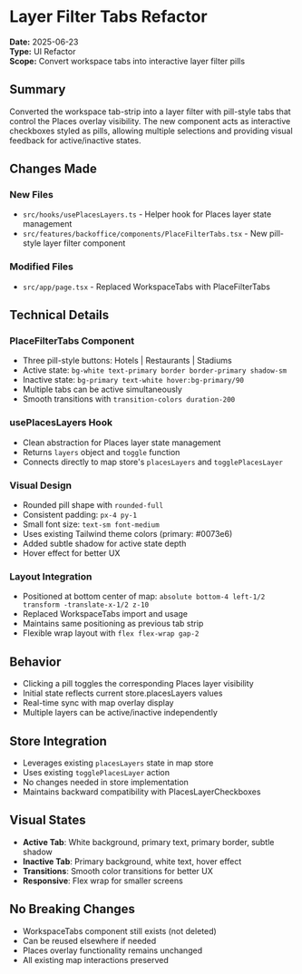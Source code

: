 # Layer Filter Tabs Refactor

**Date:** 2025-06-23  
**Type:** UI Refactor  
**Scope:** Convert workspace tabs into interactive layer filter pills  

## Summary
Converted the workspace tab-strip into a layer filter with pill-style tabs that control the Places overlay visibility. The new component acts as interactive checkboxes styled as pills, allowing multiple selections and providing visual feedback for active/inactive states.

## Changes Made

### New Files
- `src/hooks/usePlacesLayers.ts` - Helper hook for Places layer state management
- `src/features/backoffice/components/PlaceFilterTabs.tsx` - New pill-style layer filter component

### Modified Files
- `src/app/page.tsx` - Replaced WorkspaceTabs with PlaceFilterTabs

## Technical Details

### PlaceFilterTabs Component
- Three pill-style buttons: Hotels | Restaurants | Stadiums
- Active state: `bg-white text-primary border border-primary shadow-sm`
- Inactive state: `bg-primary text-white hover:bg-primary/90`
- Multiple tabs can be active simultaneously
- Smooth transitions with `transition-colors duration-200`

### usePlacesLayers Hook
- Clean abstraction for Places layer state management
- Returns `layers` object and `toggle` function
- Connects directly to map store's `placesLayers` and `togglePlacesLayer`

### Visual Design
- Rounded pill shape with `rounded-full`
- Consistent padding: `px-4 py-1`
- Small font size: `text-sm font-medium`
- Uses existing Tailwind theme colors (primary: #0073e6)
- Added subtle shadow for active state depth
- Hover effect for better UX

### Layout Integration
- Positioned at bottom center of map: `absolute bottom-4 left-1/2 transform -translate-x-1/2 z-10`
- Replaced WorkspaceTabs import and usage
- Maintains same positioning as previous tab strip
- Flexible wrap layout with `flex flex-wrap gap-2`

## Behavior
- Clicking a pill toggles the corresponding Places layer visibility
- Initial state reflects current store.placesLayers values
- Real-time sync with map overlay display
- Multiple layers can be active/inactive independently

## Store Integration
- Leverages existing `placesLayers` state in map store
- Uses existing `togglePlacesLayer` action
- No changes needed in store implementation
- Maintains backward compatibility with PlacesLayerCheckboxes

## Visual States
- **Active Tab**: White background, primary text, primary border, subtle shadow
- **Inactive Tab**: Primary background, white text, hover effect
- **Transitions**: Smooth color transitions for better UX
- **Responsive**: Flex wrap for smaller screens

## No Breaking Changes
- WorkspaceTabs component still exists (not deleted)
- Can be reused elsewhere if needed
- Places overlay functionality remains unchanged
- All existing map interactions preserved

